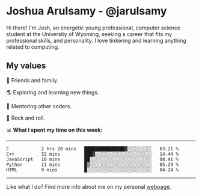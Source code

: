 # Joshua Arulsamy - @jarulsamy

Hi there! I'm Josh, an energetic young professional, computer science student at the University of Wyoming, seeking a career that fits my professional skills, and personality. I love tinkering and learning anything related to computing.

## My values

:yellow_heart: Friends and family.

:earth_americas: Exploring and learning new things.

:book: Mentoring other coders.

:guitar: Rock and roll.

:bar_chart: **What I spent my time on this week:**

------
<!--START_SECTION:waka-->
```text
C            2 hrs 20 mins   ███████████████▓░░░░░░░░░   63.21 % 
C++          32 mins         ███▓░░░░░░░░░░░░░░░░░░░░░   14.44 % 
JavaScript   18 mins         ██░░░░░░░░░░░░░░░░░░░░░░░   08.41 % 
Python       11 mins         █▒░░░░░░░░░░░░░░░░░░░░░░░   05.29 % 
HTML         9 mins          █░░░░░░░░░░░░░░░░░░░░░░░░   04.24 % 
```
<!--END_SECTION:waka-->
------

Like what I do? Find more info about me on my personal [webpage](https://arulsamy.me).

